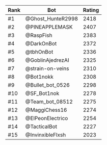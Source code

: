 Rank|Bot|Rating
---|---|---
#1|@Ghost_HunteR2998|2418
#2|@PINEAPPLEMASK|2407
#3|@RaspFish|2383
#4|@DarkOnBot|2372
#5|@tbhOnBot|2336
#6|@GoblinAjedrezAI|2325
#7|@strain-on-veins|2310
#8|@Bot1nokk|2308
#9|@Bullet_bot_0526|2298
#10|@SF_Bot1nok|2278
#11|@Team_bot_08512|2275
#12|@MaggiChess16|2274
#13|@ElPeonElectrico|2254
#14|@TacticalBot|2227
#15|@InvinxibleFlxsh|2023
